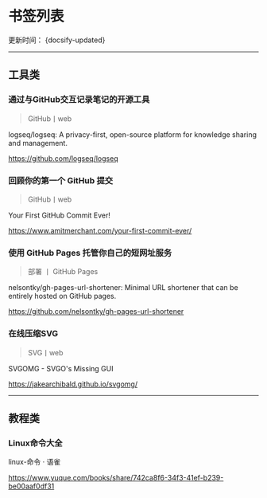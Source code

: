 # 书签列表

更新时间： {docsify-updated}

-----
<!-- 工具类 -->
## 工具类
### 通过与GitHub交互记录笔记的开源工具

> GitHub丨web

logseq/logseq: A privacy-first, open-source platform for knowledge sharing and management.

https://github.com/logseq/logseq

### 回顾你的第一个 GitHub 提交

> GitHub丨web

Your First GitHub Commit Ever!

https://www.amitmerchant.com/your-first-commit-ever/

### 使用 GitHub Pages 托管你自己的短网址服务

> 部署 丨 GitHub Pages

nelsontky/gh-pages-url-shortener: Minimal URL shortener that can be entirely hosted on GitHub pages.

https://github.com/nelsontky/gh-pages-url-shortener

### 在线压缩SVG

> SVG丨web

SVGOMG - SVGO's Missing GUI

https://jakearchibald.github.io/svgomg/

-----
<!-- 教程类 -->
## 教程类
### Linux命令大全

linux-命令 · 语雀

https://www.yuque.com/books/share/742ca8f6-34f3-41ef-b239-be00aaf0df31
